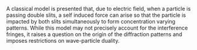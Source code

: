 A classical model is presented that, due to electric field, when a particle is passing double slits, a self induced force can arise so that the particle is impacted by both slits simultaneously to form concentration varying patterns. While this model may not precisely account for the interference fringes, it raises a question on the origin of the diffraction patterns and imposes restrictions on wave-particle duality.
